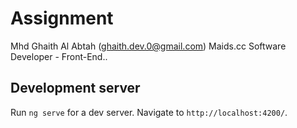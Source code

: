 # Assignment

Mhd Ghaith Al Abtah (ghaith.dev.0@gmail.com)
Maids.cc Software Developer - Front-End..

## Development server

Run `ng serve` for a dev server. Navigate to `http://localhost:4200/`.
